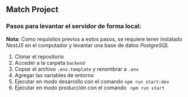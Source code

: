 ## Match Project

### Pasos para levantar el servidor de forma local:

<strong>Nota:</strong> Como requisitos previos a estos pasos, se requiere tener instalado *NestJS* en el computador y levantar una base de datos *PostgreSQL*

1. Clonar el repositorio
2. Acceder a la carpeta `backend`
3. Copiar el archivo `.env.template` y renombrar a `.env`
4. Agregar las variables de entorno
5. Ejecutar en modo desarrollo con el comando `npm run start:dev`
6. Ejecutar en modo producción con el comando ` npm run start`
